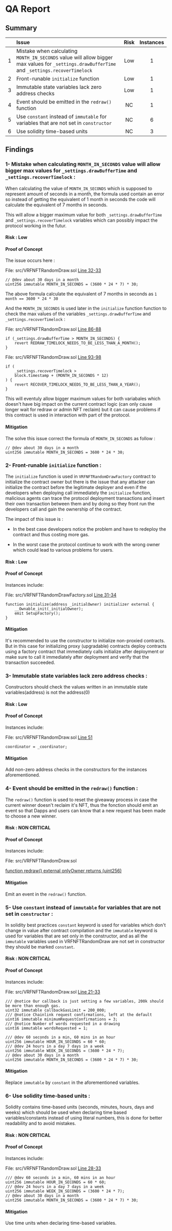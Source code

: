 # QA Report

## Summary

|               | Issue         | Risk     | Instances     |
| :-------------: |:-------------|:-------------:|:-------------:|
| 1      | Mistake when calculating `MONTH_IN_SECONDS` value will allow bigger max values for `_settings.drawBufferTime` and `_settings.recoverTimelock` | Low | 1 |
| 2      | Front-runable `initialize` function | Low | 1 |
| 3      | Immutable state variables lack zero address checks | Low | 1 |
| 4      | Event should be emitted in the `redraw()` function | NC | 1 |
| 5      | Use `constant` instead of `immutable` for variables that are not set in `constructor` | NC | 6 |
| 6      | Use solidity time-based units | NC | 3 |


## Findings

### 1- Mistake when calculating `MONTH_IN_SECONDS` value will allow bigger max values for `_settings.drawBufferTime` and `_settings.recoverTimelock` :

When calculating the value of `MONTH_IN_SECONDS` which is supposed to represent amount of seconds in a month, the formula used contain an error so instead of getting the equivalent of 1 month in seconds the code will calculate the equivalent of 7 months in seconds.

This will allow a bigger maximum value for both `_settings.drawBufferTime` and `_settings.recoverTimelock` variables which can possibly impact the protocol working in the futur.

#### Risk : Low

#### Proof of Concept

The issue occurs here :

File: src/VRFNFTRandomDraw.sol [Line 32-33](https://github.com/code-423n4/2022-12-forgeries/blob/main/src/VRFNFTRandomDraw.sol#L32-L33)

```
// @dev about 30 days in a month
uint256 immutable MONTH_IN_SECONDS = (3600 * 24 * 7) * 30;
```

The above formula calculate the equivalent of 7 months in seconds as `1 month == 3600 * 24 * 30`

And the `MONTH_IN_SECONDS` is used later in the `initialize` function function to check the max values of the variables `_settings.drawBufferTime` and `_settings.recoverTimelock` :

File: src/VRFNFTRandomDraw.sol [Line 86-88](https://github.com/code-423n4/2022-12-forgeries/blob/main/src/VRFNFTRandomDraw.sol#L86-L88)

```
if (_settings.drawBufferTime > MONTH_IN_SECONDS) {
    revert REDRAW_TIMELOCK_NEEDS_TO_BE_LESS_THAN_A_MONTH();
}
```

File: src/VRFNFTRandomDraw.sol [Line 93-98](https://github.com/code-423n4/2022-12-forgeries/blob/main/src/VRFNFTRandomDraw.sol#L93-L98)

```
if (
    _settings.recoverTimelock >
    block.timestamp + (MONTH_IN_SECONDS * 12)
) {
    revert RECOVER_TIMELOCK_NEEDS_TO_BE_LESS_THAN_A_YEAR();
}
```

This will eventuly allow bigger maximum values for both variabales which doesn't have big impact on the current contract logic (can only cause longer wait for redraw or admin NFT reclaim) but it can cause problems if this contract is used in interaction with part of the protocol.

#### Mitigation

The solve this issue correct the formula of `MONTH_IN_SECONDS` as follow :

```
// @dev about 30 days in a month
uint256 immutable MONTH_IN_SECONDS = 3600 * 24 * 30;
```

### 2- Front-runable `initialize` function :

The `initialize` function is used in `VRFNFTRandomDrawFactory` contract to initialize the contract owner but there is the issue that any attacker can initialize the contract before the legitimate deployer and even if the developers when deploying call immediately the `initialize` function, malicious agents can trace the protocol deployment transactions and insert their own transaction between them and by doing so they front run the developers call and gain the ownership of the contract.

The impact of this issue is : 

* In the best case developers notice the problem and have to redeploy the contract and thus costing more gas.

* In the worst case the protocol continue to work with the wrong owner which could lead to various problems for users.

#### Risk : Low 

#### Proof of Concept

Instances include:

File: src/VRFNFTRandomDrawFactory.sol [Line 31-34](https://github.com/code-423n4/2022-12-forgeries/blob/main/src/VRFNFTRandomDrawFactory.sol#L31-L34)

```
function initialize(address _initialOwner) initializer external {
    __Ownable_init(_initialOwner);
    emit SetupFactory();
}
```

#### Mitigation

It's recommended to use the constructor to initialize non-proxied contracts. But in this case for initializing proxy (upgradable) contracts deploy contracts using a factory contract that immediately calls initialize after deployment or make sure to call it immediately after deployment and verify that the transaction succeeded.


### 3- Immutable state variables lack zero address checks  :

Constructors should check the values written in an immutable state variables(address) is not the address(0)

#### Risk : Low

#### Proof of Concept
Instances include:

File: src/VRFNFTRandomDraw.sol [Line 51](https://github.com/code-423n4/2022-12-forgeries/blob/main/src/VRFNFTRandomDraw.sol#L51)
```
coordinator = _coordinator;
```

#### Mitigation
Add non-zero address checks in the constructors for the instances aforementioned.


### 4- Event should be emitted in the `redraw()` function :

The `redraw()` function is used to reset the giveaway process in case the current winner doesn't reclaim it's NFT, thus the fonction should emit an event so that Dapps and users can know that a new request has been made to choose a new winner. 

#### Risk : NON CRITICAL

#### Proof of Concept
Instances include:

File: src/VRFNFTRandomDraw.sol

[function redraw() external onlyOwner returns (uint256)](https://github.com/code-423n4/2022-12-forgeries/blob/main/src/VRFNFTRandomDraw.sol#L203-L225)

#### Mitigation
Emit an event in the `redraw()` function.

### 5- Use `constant` instead of `immutable` for variables that are not set in `constructor` :

In solidity best practices `constant` keyword is used for variables which don't change in value after contract compilation and the `immutable` keyword is used for variables that are set only in the constructor, and as all the `immutable` variables used in VRFNFTRandomDraw are not set in constructor they should be marked `constant`. 

#### Risk : NON CRITICAL

#### Proof of Concept
Instances include:

File: src/VRFNFTRandomDraw.sol [Line 21-33](https://github.com/code-423n4/2022-12-forgeries/blob/main/src/VRFNFTRandomDraw.sol#L21-L33)

```
/// @notice Our callback is just setting a few variables, 200k should be more than enough gas.
uint32 immutable callbackGasLimit = 200_000;
/// @notice Chainlink request confirmations, left at the default
uint16 immutable minimumRequestConfirmations = 3;
/// @notice Number of words requested in a drawing
uint16 immutable wordsRequested = 1;

/// @dev 60 seconds in a min, 60 mins in an hour
uint256 immutable HOUR_IN_SECONDS = 60 * 60;
/// @dev 24 hours in a day 7 days in a week
uint256 immutable WEEK_IN_SECONDS = (3600 * 24 * 7);
// @dev about 30 days in a month
uint256 immutable MONTH_IN_SECONDS = (3600 * 24 * 7) * 30;
```

#### Mitigation

Replace `immutable` by `constant` in the aforementioned variables.

### 6- Use solidity time-based units :

Solidity contains time-based units (seconds, minutes, hours, days and weeks) which should be used when declaring time based variables/constants instead of using literal numbers, this is done for better readability and to avoid mistakes.

#### Risk : NON CRITICAL

#### Proof of Concept
Instances include:

File: src/VRFNFTRandomDraw.sol [Line 28-33](https://github.com/code-423n4/2022-12-forgeries/blob/main/src/VRFNFTRandomDraw.sol#L28-L33)

```
/// @dev 60 seconds in a min, 60 mins in an hour
uint256 immutable HOUR_IN_SECONDS = 60 * 60;
/// @dev 24 hours in a day 7 days in a week
uint256 immutable WEEK_IN_SECONDS = (3600 * 24 * 7);
// @dev about 30 days in a month
uint256 immutable MONTH_IN_SECONDS = (3600 * 24 * 7) * 30;
```

#### Mitigation

Use time units when declaring time-based variables.